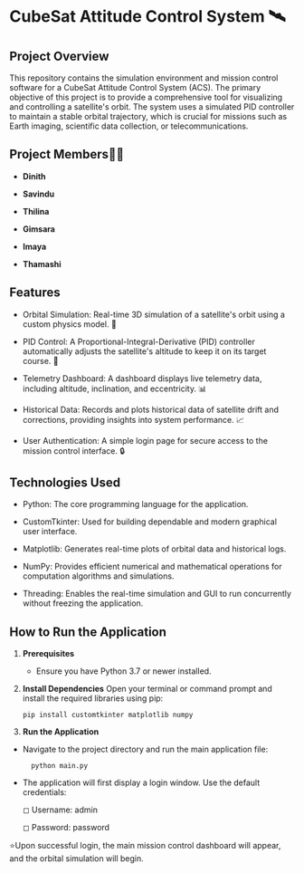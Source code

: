 # CubeSat Attitude Control System 🛰️
## Project Overview
This repository contains the simulation environment and mission control software for a CubeSat Attitude Control System (ACS). The primary objective of this project is to provide a comprehensive tool for visualizing and controlling a satellite's orbit. The system uses a simulated PID controller to maintain a stable orbital trajectory, which is crucial for missions such as Earth imaging, scientific data collection, or telecommunications.

## Project Members👨‍💻
- **Dinith**

- **Savindu**

- **Thilina**

- **Gimsara**

- **Imaya**

- **Thamashi**

## Features
- Orbital Simulation: Real-time 3D simulation of a satellite's orbit using a custom physics model. 🚀

- PID Control: A Proportional-Integral-Derivative (PID) controller automatically adjusts the satellite's altitude to keep it on its target course. 🎯

- Telemetry Dashboard: A dashboard displays live telemetry data, including altitude, inclination, and eccentricity. 📊

- Historical Data: Records and plots historical data of satellite drift and corrections, providing insights into system performance. 📈

- User Authentication: A simple login page for secure access to the mission control interface. 🔒

## Technologies Used
- Python: The core programming language for the application.

- CustomTkinter: Used for building dependable  and modern graphical user interface.

- Matplotlib: Generates real-time plots of orbital data and historical logs.

- NumPy: Provides efficient numerical and mathematical operations for computation algorithms and simulations.

- Threading: Enables the real-time simulation and GUI to run concurrently without freezing the application.

## How to Run the Application
1. **Prerequisites**
      - Ensure you have Python 3.7 or newer installed.

2. **Install Dependencies**
      Open your terminal or command prompt and install the required libraries using pip:

       pip install customtkinter matplotlib numpy


3. **Run the Application**
 - Navigate to the project directory and run the main application file:

         python main.py


  - The application will first display a login window. Use the default credentials:

    ◻ Username: admin

    ◻ Password: password

⭐️Upon successful login, the main mission control dashboard will appear, and the orbital simulation will begin.